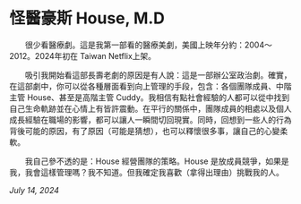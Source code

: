 # 怪醫豪斯 House, M.D

　　很少看醫療劇。這是我第一部看的醫療美劇，美國上映年分約：2004～2012。2024年初在 Taiwan Netflix上架。

　　吸引我開始看這部長壽老劇的原因是有人說：這是一部辦公室政治劇。確實，在這部劇中，你可以從各種層面看到向上管理的手段，包含：各個團隊成員、中階主管 House、甚至是高階主管 Cuddy。我相信有點社會經驗的人都可以從中找到自己生命軌跡並在心情上有皆許震動。在平行的關係中，團隊成員的相處以及個人成長經驗在職場的影響，都可以讓人一瞬間切回現實。同時，回想到一些人的行為背後可能的原因，有了原因（可能是猜想），也可以釋懷很多事，讓自己的心變柔軟。

　　我自己參不透的是：House 經營團隊的策略。House 是放成員競爭，如果是我，我會這樣管理嗎？我不知道。但我確定我喜歡（拿得出理由）挑戰我的人。



_July 14, 2024_

